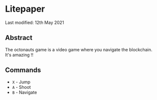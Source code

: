 # Litepaper

Last modified: 12th May 2021

## Abstract

The octonauts game is a video game where you navigate the blockchain. It's amazing !!

## Commands

* `X` - Jump
* `A` - Shoot 
* `B` - Navigate

